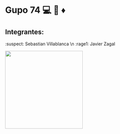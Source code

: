 # Gupo 74 :computer: :gem: :diamonds:

## Integrantes:
:suspect: Sebastian Villablanca \n
:rage1: Javier Zagal 



<img src="https://i.pinimg.com/736x/48/b6/66/48b6668e371610e0898064d992e4b996.jpg" width="250">